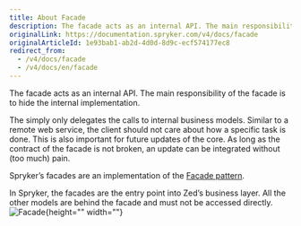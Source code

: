 ```yaml
---
title: About Facade
description: The facade acts as an internal API. The main responsibility of the facade is to hide the internal implementation.
originalLink: https://documentation.spryker.com/v4/docs/facade
originalArticleId: 1e93bab1-ab2d-4d0d-8d9c-ecf574177ec8
redirect_from:
  - /v4/docs/facade
  - /v4/docs/en/facade
---
```


The facade acts as an internal API. The main responsibility of the facade is to hide the internal implementation.

The simply only delegates the calls to internal business models. Similar to a remote web service, the client should not care about how a specific task is done. This is also important for future updates of the core. As long as the contract of the facade is not broken, an update can be integrated without (too much) pain.

Spryker’s facades are an implementation of the [Facade pattern](https://en.wikipedia.org/wiki/Facade_pattern).

In Spryker, the facades are the entry point into Zed’s business layer. All the other models are behind the facade and must not be accessed directly.
![Facade](https://spryker.s3.eu-central-1.amazonaws.com/docs/Developer+Guide/Zed/Business+Layer/Facade/facade-as-internal-api.png){height="" width=""}
